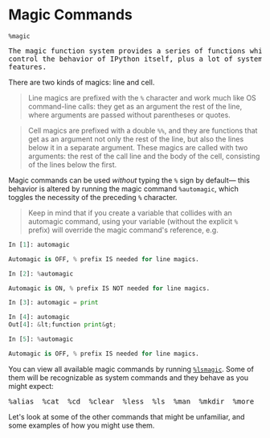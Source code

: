 # Magic Commands

```
%magic
```
<pre class="output">
The magic function system provides a series of functions which allow you to
control the behavior of IPython itself, plus a lot of system-type
features.
</pre>

There are two kinds of magics: line and cell.

> Line magics are prefixed with the `%` character and work much like OS
command-line calls: they get as an argument the rest of the line, where
arguments are passed without parentheses or quotes.

> Cell magics are prefixed with a double `%%`, and they are functions that get as an argument not only the rest of the line, but also the lines below it in a
separate argument.  These magics are called with two arguments: the rest of the
call line and the body of the cell, consisting of the lines below the first.

Magic commands can be used *without* typing the `%` sign by default— this behavior is altered by running the magic command `%automagic`, which toggles the necessity of the preceding `%` character.

> <i class="fa fa-fw fa-warning"></i> Keep in mind that if you create a variable that collides with an automagic command, using your variable (without the explicit `%` prefix) will override the magic command's reference, e.g.

```python
In [1]: automagic

Automagic is OFF, % prefix IS needed for line magics.

In [2]: %automagic

Automagic is ON, % prefix IS NOT needed for line magics.

In [3]: automagic = print

In [4]: automagic
Out[4]: &lt;function print&gt;

In [5]: %automagic

Automagic is OFF, % prefix IS needed for line magics.
```

You can view all available magic commands by running [`%lsmagic`](../magic/lsmagic.md). Some of them will be recognizable as system commands and they behave as you might expect:

<pre class="output">
%alias  %cat  %cd  %clear  %less  %ls  %man  %mkdir  %more  %mv  %pip  %popd  %pushd  %pwd  %rm  %rmdir
</pre>

Let's look at some of the other commands that might be unfamiliar, and some examples of how you might use them.
